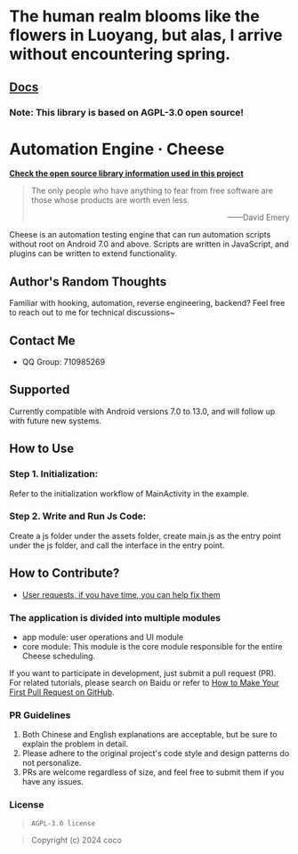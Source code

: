 # The human realm blooms like the flowers in Luoyang, but alas, I arrive without encountering spring.

## [Docs](http://101.200.84.35)

### Note: This library is based on AGPL-3.0 open source!

# Automation Engine · Cheese

**[Check the open source library information used in this project](DEPEND.md)**

> The only people who have anything to fear from free software are those whose products are worth even less.
>
> <p align="right">——David Emery</p>

Cheese is an automation testing engine that can run automation scripts without root on Android 7.0 and above. Scripts are written in JavaScript, and plugins can be written to extend functionality.

## Author's Random Thoughts

Familiar with hooking, automation, reverse engineering, backend? Feel free to reach out to me for technical discussions~

## Contact Me

- QQ Group: 710985269

## Supported

Currently compatible with Android versions 7.0 to 13.0, and will follow up with future new systems.

## How to Use

### Step 1. Initialization:

Refer to the initialization workflow of MainActivity in the example.

### Step 2. Write and Run Js Code:

Create a js folder under the assets folder, create main.js as the entry point under the js folder, and call the interface in the entry point.

## How to Contribute?

- [User requests, if you have time, you can help fix them](https://docs.qq.com/smartsheet/DVUxWaUhuc2l0UGF4?tab=BB08J2&viewId=vUQPXH)

### The application is divided into multiple modules

- app module: user operations and UI module
- core module: This module is the core module responsible for the entire Cheese scheduling.

If you want to participate in development, just submit a pull request (PR). For related tutorials, please search on Baidu or refer to [How to Make Your First Pull Request on GitHub](https://chinese.freecodecamp.org/news/how-to-make-your-first-pull-request-on-github/).

### PR Guidelines

1. Both Chinese and English explanations are acceptable, but be sure to explain the problem in detail.
2. Please adhere to the original project's code style and design patterns do not personalize.
3. PRs are welcome regardless of size, and feel free to submit them if you have any issues.

### License

> ```
> AGPL-3.0 license
> ```

> Copyright (c) 2024 coco
